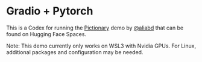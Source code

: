 # Gradio + Pytorch

This is a Codex for running the [Pictionary](https://huggingface.co/spaces/gradio/pictionary/tree/main) demo by [@aliabd](https://github.com/aliabd) that can be found on Hugging Face Spaces. 

Note: This demo currently only works on WSL3 with Nvidia GPUs. For Linux, additional packages and configuration may be needed.